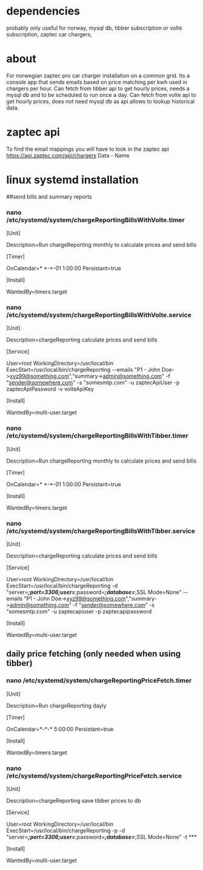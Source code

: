 # dependencies 
probably only useful for norway,
mysql db,
tibber subscription or volte subscription,
zaptec car chargers,

# about
For norwegian zaptec pro car charger installation on a common grid. 
Its a console app that sends emails based on price matching per kwh used in chargers per hour.
Can fetch from tibber api to get hourly prices, needs a mysql db and to be scheduled to run once a day. 
Can fetch from volte api to get hourly prices, does not need mysql db as api allows to lookup historical data.

# zaptec api
To find the email mappings you will have to look in the zaptec api 
https://api.zaptec.com/api/chargers
Data - Name

# linux systemd installation 

##send bills and summary reports

### nano /etc/systemd/system/chargeReportingBillsWithVolte.timer
[Unit]

Description=Run chargeReporting monthly to calculate prices and send bills


[Timer]

OnCalendar=&ast; &ast;-&ast;-01 1:00:00
Persistant=true


[Install]

WantedBy=timers.target

### nano /etc/systemd/system/chargeReportingBillsWithVolte.service
[Unit]

Description=chargeReporting calculate prices and send bills

[Service]

User=root
WorkingDirectory=/usr/local/bin
ExecStart=/usr/local/bin/chargeReporting --emails "P1 - John Doe->xyz99@something.com","summary->admin@something.com" -f "sender@somewhere.com" -s "somesmtp.com" -u zaptecApiUser -p zaptecApiPassword -v volteApiKey


[Install]

WantedBy=multi-user.target

### nano /etc/systemd/system/chargeReportingBillsWithTibber.timer
[Unit]

Description=Run chargeReporting monthly to calculate prices and send bills


[Timer]

OnCalendar=&ast; &ast;-&ast;-01 1:00:00
Persistant=true


[Install]

WantedBy=timers.target

### nano /etc/systemd/system/chargeReportingBillsWithTibber.service
[Unit]

Description=chargeReporting calculate prices and send bills

[Service]

User=root
WorkingDirectory=/usr/local/bin
ExecStart=/usr/local/bin/chargeReporting -d "server=***;port=3306;user=***;password=***;database=***;SSL Mode=None" --emails "P1 - John Doe->xyz99@something.com","summary->admin@something.com" -f "sender@somewhere.com" -s "somesmtp.com" -u zaptecapiuser -p zaptecapipassword


[Install]

WantedBy=multi-user.target


## daily price fetching (only needed when using tibber)
### nano /etc/systemd/system/chargeReportingPriceFetch.timer
[Unit]

Description=Run chargeReporting dayly


[Timer]

OnCalendar=&ast;-&ast;-&ast; 5:00:00
Persistant=true

[Install]

WantedBy=timers.target


### nano /etc/systemd/system/chargeReportingPriceFetch.service
[Unit]

Description=chargeReporting save tibber prices to db


[Service]

User=root
WorkingDirectory=/usr/local/bin
ExecStart=/usr/local/bin/chargeReporting -p -d "server=***;port=3306;user=***;password=***;database=***;SSL Mode=None" -t ***


[Install]

WantedBy=multi-user.target

